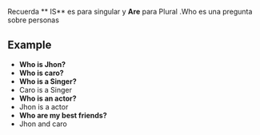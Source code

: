 Recuerda  ** IS** es para singular y **Are** para Plural .Who es una pregunta sobre personas 

## Example 

- **Who is Jhon?**
- **Who is caro?**
- **Who is a Singer?**
- Caro is a Singer
- **Who is an actor?**
- Jhon is a actor
- **Who are my best friends?**
- Jhon and caro
